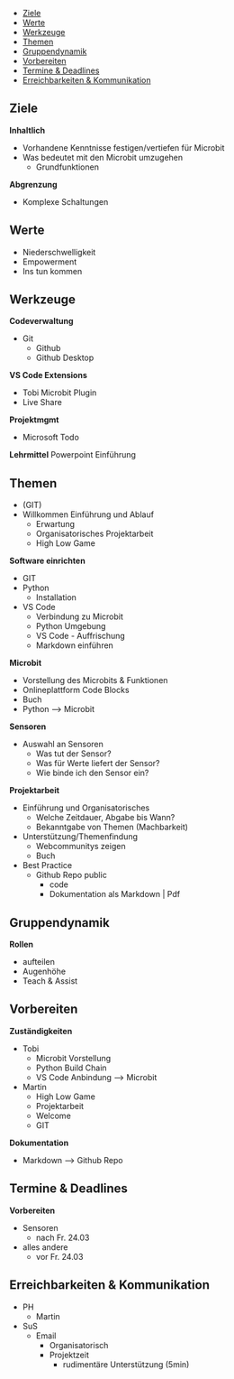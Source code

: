 
- [Ziele](#ziele)
- [Werte](#werte)
- [Werkzeuge](#werkzeuge)
- [Themen](#themen)
- [Gruppendynamik](#gruppendynamik)
- [Vorbereiten](#vorbereiten)
- [Termine \& Deadlines](#termine--deadlines)
- [Erreichbarkeiten \& Kommunikation](#erreichbarkeiten--kommunikation)


## Ziele 

**Inhaltlich**
-	Vorhandene Kenntnisse festigen/vertiefen für Microbit
-	Was bedeutet mit den Microbit umzugehen
    -  Grundfunktionen 

**Abgrenzung**

-	Komplexe Schaltungen

## Werte
- Niederschwelligkeit
- Empowerment
- Ins tun kommen




## Werkzeuge
 **Codeverwaltung**
- Git
  - Github
  - Github Desktop

**VS Code Extensions**
- Tobi Microbit Plugin
- Live Share 

**Projektmgmt**
- Microsoft Todo

**Lehrmittel**
	Powerpoint
		Einführung

## Themen
-	(GIT)
- Willkommen Einführung und Ablauf
  - Erwartung 
  - Organisatorisches Projektarbeit
  - High Low Game 


**Software einrichten**
  - GIT
  - Python
    - Installation
  - VS Code
    - Verbindung zu Microbit
    - Python Umgebung
    - VS Code - Auffrischung
    - Markdown einführen
  
**Microbit**
  - Vorstellung des Microbits & Funktionen
  - Onlineplattform Code Blocks
  - Buch
  - Python --> Microbit

**Sensoren**
  - Auswahl an Sensoren
    - Was tut der Sensor?
    - Was für Werte liefert der Sensor?
    - Wie binde ich den Sensor ein?
  
**Projektarbeit**
- Einführung und Organisatorisches
  - Welche Zeitdauer, Abgabe bis Wann?
  - Bekanntgabe von Themen (Machbarkeit)
- Unterstützung/Themenfindung 
  - Webcommunitys zeigen
  - Buch
- Best Practice
  - Github Repo public
    - code
    - Dokumentation als Markdown | Pdf

## Gruppendynamik

**Rollen**
- aufteilen
- Augenhöhe
- Teach & Assist

## Vorbereiten
  **Zuständigkeiten**
  - Tobi
    - Microbit Vorstellung
    - Python Build Chain
    - VS Code Anbindung --> Microbit
  - Martin
    - High Low Game
    - Projektarbeit
    - Welcome 
    - GIT

**Dokumentation**
- Markdown --> Github Repo

## Termine & Deadlines

**Vorbereiten**
- Sensoren
  - nach Fr. 24.03
- alles andere
  - vor Fr. 24.03

## Erreichbarkeiten & Kommunikation 

- PH 
  - Martin
- SuS
  - Email
    - Organisatorisch
    - Projektzeit
      - rudimentäre Unterstützung (5min)